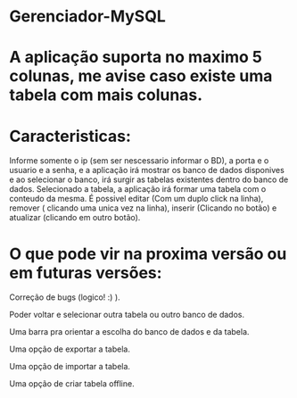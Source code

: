 # Gerenciador-MySQL
# A aplicação suporta no maximo 5 colunas, me avise caso existe uma tabela com mais colunas.
# Caracteristicas:
Informe somente o ip (sem ser nescessario informar o BD), a porta e o usuario e a senha, e a aplicação irá mostrar os banco de dados disponives e ao selecionar o banco, irá surgir as tabelas existentes dentro do banco de dados. Selecionado a tabela, a aplicação irá formar uma tabela com o conteudo da mesma.
É possivel editar (Com um duplo click na linha), remover ( clicando uma unica vez na linha), inserir (Clicando no botão) e atualizar (clicando em outro botão).

# O que pode vir na proxima versão ou em futuras versões:
Correção de bugs (logico! :) ).

Poder voltar e selecionar outra tabela ou outro banco de dados.

Uma barra pra orientar a escolha do banco de dados e da tabela.

Uma opção de exportar a tabela.

Uma opção de importar a tabela.

Uma opção de criar tabela offline.
